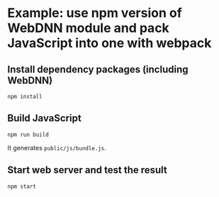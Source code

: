 # Example: use npm version of WebDNN module and pack JavaScript into one with webpack

## Install dependency packages (including WebDNN)
```
npm install
```

## Build JavaScript
```
npm run build
```

It generates `public/js/bundle.js`.

## Start web server and test the result
```
npm start
```
